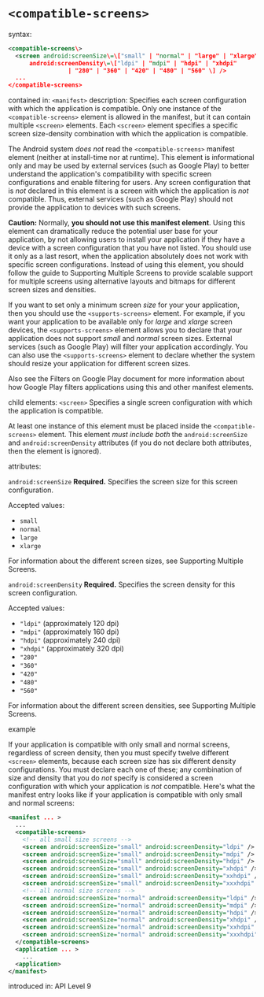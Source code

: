 `<compatible-screens>`
====================

syntax:

```xml
<compatible-screens\>
  <screen android:screenSize\=\["small" | "normal" | "large" | "xlarge"\]
      android:screenDensity\=\["ldpi" | "mdpi" | "hdpi" | "xhdpi"
                 | "280" | "360" | "420" | "480" | "560" \] />
  ...
</compatible-screens>
```

contained in: `<manifest>` description: Specifies each screen configuration with which the application is compatible. Only one instance of the `<compatible-screens>` element is allowed in the manifest, but it can contain multiple `<screen>` elements. Each `<screen>` element specifies a specific screen size-density combination with which the application is compatible.

The Android system _does not_ read the `<compatible-screens>` manifest element (neither at install-time nor at runtime). This element is informational only and may be used by external services (such as Google Play) to better understand the application's compatibility with specific screen configurations and enable filtering for users. Any screen configuration that is _not_ declared in this element is a screen with which the application is _not_ compatible. Thus, external services (such as Google Play) should not provide the application to devices with such screens.

**Caution:** Normally, **you should not use this manifest element**. Using this element can dramatically reduce the potential user base for your application, by not allowing users to install your application if they have a device with a screen configuration that you have not listed. You should use it only as a last resort, when the application absolutely does not work with specific screen configurations. Instead of using this element, you should follow the guide to Supporting Multiple Screens to provide scalable support for multiple screens using alternative layouts and bitmaps for different screen sizes and densities.

If you want to set only a minimum screen _size_ for your your application, then you should use the `<supports-screens>` element. For example, if you want your application to be available only for _large_ and _xlarge_ screen devices, the `<supports-screens>` element allows you to declare that your application does not support _small_ and _normal_ screen sizes. External services (such as Google Play) will filter your application accordingly. You can also use the `<supports-screens>` element to declare whether the system should resize your application for different screen sizes.

Also see the Filters on Google Play document for more information about how Google Play filters applications using this and other manifest elements.

child elements: `<screen>` Specifies a single screen configuration with which the application is compatible.

At least one instance of this element must be placed inside the `<compatible-screens>` element. This element _must include both_ the `android:screenSize` and `android:screenDensity` attributes (if you do not declare both attributes, then the element is ignored).

attributes:

`android:screenSize` **Required.** Specifies the screen size for this screen configuration.

Accepted values:

*   `small`
*   `normal`
*   `large`
*   `xlarge`

For information about the different screen sizes, see Supporting Multiple Screens.

`android:screenDensity` **Required.** Specifies the screen density for this screen configuration.

Accepted values:

*   `"ldpi"` (approximately 120 dpi)
*   `"mdpi"` (approximately 160 dpi)
*   `"hdpi"` (approximately 240 dpi)
*   `"xhdpi"` (approximately 320 dpi)
*   `"280"`
*   `"360"`
*   `"420"`
*   `"480"`
*   `"560"`

For information about the different screen densities, see Supporting Multiple Screens.

example

If your application is compatible with only small and normal screens, regardless of screen density, then you must specify twelve different `<screen>` elements, because each screen size has six different density configurations. You must declare each one of these; any combination of size and density that you do _not_ specify is considered a screen configuration with which your application is _not_ compatible. Here's what the manifest entry looks like if your application is compatible with only small and normal screens:

```xml
<manifest ... >
  ...
  <compatible-screens>
    <!-- all small size screens -->
    <screen android:screenSize="small" android:screenDensity="ldpi" />
    <screen android:screenSize="small" android:screenDensity="mdpi" />
    <screen android:screenSize="small" android:screenDensity="hdpi" />
    <screen android:screenSize="small" android:screenDensity="xhdpi" />
    <screen android:screenSize="small" android:screenDensity="xxhdpi" />
    <screen android:screenSize="small" android:screenDensity="xxxhdpi" />
    <!-- all normal size screens -->
    <screen android:screenSize="normal" android:screenDensity="ldpi" />
    <screen android:screenSize="normal" android:screenDensity="mdpi" />
    <screen android:screenSize="normal" android:screenDensity="hdpi" />
    <screen android:screenSize="normal" android:screenDensity="xhdpi" />
    <screen android:screenSize="normal" android:screenDensity="xxhdpi" />
    <screen android:screenSize="normal" android:screenDensity="xxxhdpi" />
  </compatible-screens>
  <application ... >
    ...
  <application>
</manifest>
```
introduced in: API Level 9